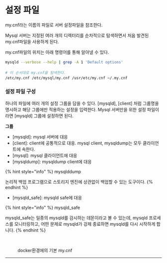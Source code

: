 # 설정 파일

&#x20;

my.cnf라는 이름의 파일로 서버 설정파일을 참조한다.&#x20;

Mysql 서버는 지정된 여러 개의 디렉터리를 순차적으로 탐색하면서 처음 발견된 my.cnf파일을 사용하게 된다.

my.cnf파일의 위치는 아래 명령어를 통해 알아낼 수 있다.

```bash
mysqld --verbose --help | grep -A 1 'Default options'

# 이 순서대로 my.cnf을 탐색한다.
/etc/my.cnf /etc/mysql/my.cnf /usr/etc/my.cnf ~/.my.cnf
```



### 설정 파일 구성

하나의 파일에 여러 개의 설정 그룹을 담을 수 있다. \[mysqld], \[client] 처럼 그룹명을 명시하고 해당 그룹에만 적용하는 설정을 입력한다. Mysql 서버만을 위한 설정 파일이라면 \[mysqld] 그룹에 설정하면 된다.&#x20;

**그룹**

* \[mysqld]: mysql 서버에 대응
* \[client]: client에 공통적으로 대응. mysql client, mysqldump는 모두 클라이언트에 속한다.
* \[mysql]: mysql 클라이언트에 대응
* \[mysqldump]: mysqldump client에 대응

{% hint style="info" %}
mysqlddump

논리적 백업 프로그램으로 스토리지 엔진에 상관없이 백업할 수 있는 도구이다.
{% endhint %}

* \[mysqld\_safe]: mysqld safe에 대응&#x20;

{% hint style="info" %}
mysqld\_safe

mysqld\_safe는 일종의 mysqld를 감시하는 데몬이라고 볼 수 있는데, mysqld 프로세스를 모니터링하고, 어떤 문제로 mysqld가 강제 종료하면 mysqld를 다시 시작하게 합니다.
{% endhint %}



<figure><img src="../../../.gitbook/assets/스크린샷 2023-02-01 오후 10.47.49.png" alt=""><figcaption><p>docker환경에의 기본 my.cnf</p></figcaption></figure>

****



###







